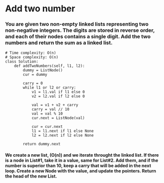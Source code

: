 # Add two number

### You are given two non-empty linked lists representing two non-negative integers. The digits are stored in reverse order, and each of their nodes contains a single digit. Add the two numbers and return the sum as a linked list.


```
# Time complexity: O(n)
# Space complexity: O(n)
class Solution:
    def addTwoNumbers(self, l1, l2):
        dummy = ListNode()
        cur = dummy

        carry = 0
        while l1 or l2 or carry:
            v1 = l1.val if l1 else 0
            v2 = l2.val if l2 else 0

            val = v1 + v2 + carry
            carry = val // 10
            val = val % 10
            cur.next = ListNode(val)

            cur = cur.next
            l1 = l1.next if l1 else None
            l2 = l2.next if l2 else None

        return dummy.next
```

#### We create a new list, (O(n)) and we iterate throught the linked list. If there is a node in List#1, take it in a value, same for List#2. Add them, and if the number is superior than 10, keep a carry that will be added in the next loop. Create a new Node with the value, and update the pointers. Return the head of the new List.